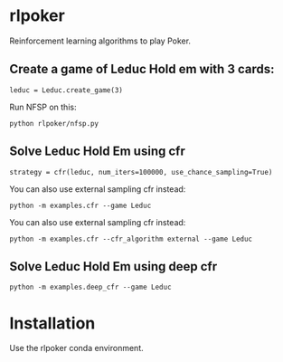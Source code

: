 # rlpoker
Reinforcement learning algorithms to play Poker.

## Create a game of Leduc Hold em with 3 cards:
```
leduc = Leduc.create_game(3)
```

Run NFSP on this:
```
python rlpoker/nfsp.py
```

## Solve Leduc Hold Em using cfr
```
strategy = cfr(leduc, num_iters=100000, use_chance_sampling=True)
```

You can also use external sampling cfr instead:
```
python -m examples.cfr --game Leduc
```

You can also use external sampling cfr instead:
```
python -m examples.cfr --cfr_algorithm external --game Leduc
```

## Solve Leduc Hold Em using deep cfr
```
python -m examples.deep_cfr --game Leduc
```
# Installation
Use the rlpoker conda environment.
